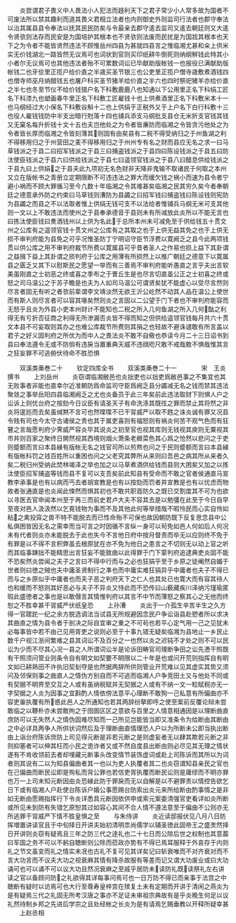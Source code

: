 <!-- { "loadSidebar": true } -->
　　炎尝谓君子畏义中人畏法小人犯法而趍利天下之君子常少小人常多故为国者不可废法所以禁其趣利而道其畏义君相立法者也内则御史外则监司行法者也郡守奉法以治其属县县令奉法以抚其民民防矣与令最亲去郡守逺去监司又逺去朝廷则又大逺令贤欤则法存而民安是为国培护其根本也不贤欤则法废而民扰是为国戕其根本也天下之为令者不能皆贤然违法不顾惟岳州四县为甚就四县言之惟临湘尤甚和籴上供米实无价钱湖北一路皆然无议焉可也词状到官则买印纸耕牛倒死则纳纲觧钱此特其小小者尔无议焉可也其他违法者殆不可累数词讼已毕献助版帐钱一也报役已满献助版帐钱二也牙侩里正揽户给价直之半歳买圣节银三也公吏里正揽户僧寺歳敷煮酒钱四也僧寺师巫月纳醋钱五也屠户科买圣节猪羊给价直之半六也四时祭祀猪羊亦给价直之半七也冬至节仪不给价钱猎户名下科敷鹿鹿八也知通以下公用里正名下科绢工匠名下科漆九也塑画春牛里正名下科敷工匠雇钱十也上供煮酒里正名下科敷米本十一也马纲经过大小保名下科敷谷斛十二也上供绢于正税外又于上户名下白行科敷十三也役人雇钱钱防中半支出暗行尅落十四也铺兵添支马纲批支县仓无米折支官钱其钱又无窠名每升折钱十文十五也夫岂他处之为令者皆亷防而临湘之令皆贪污他处之为令者皆长厚而临湘之令皆刻薄其则固有由矣县有二税不得受纳归之于州鱼湖之利不得移用归之于州营田之麦不得移用归之于州州专有名之财而县应无名之求一曰马草钱派之于县二曰招军钱派之于县三曰捕盗钱派之于县四曰陈设钱派之于县五曰防汰使臣钱派之于县六曰供给钱派之于县七曰遥领官钱派之于县八曰醋息供给钱派之于县九曰上供绢之于县夫此九项初无名色财非天降非鬼输不取诸民于何取之本州又立在版帐书之青册立定期限断不可违违法之罪大而缓欠钱之祸小而速为县令者宁避小祸而不顾大罪循习至今凢数十年临湘之令其难甚矣临湘之民其穷久矣今者奉朝廷之德意承外防之约束曰马草钱则漕防为县蠲之曰招军钱曰捕盗钱曰陈设钱则宪防为县蠲之而县之不以法取者惟上供绢无钱可支不以法给者惟铺兵马纲无米可支其他则一文以上不敢违法而使州之于县奉承德音于县则未有所减放此炎所以不能无言也曰拣汰使臣钱曰煑酒钱州以上供为名此于总所本州未可减免至于供给钱五十贯文州之公库有之遥领官钱十贯文州之公库有之其取之也于上供无益其免之也于上供无损不审判府能为县免之可乎况惟圣防丁宁明诏守臣节浮费以寛阙乏之县今此两项钱贯以供公库之用不审判府裁节所费以寛属县可乎昔者圣人之作易也损上益下其卦谓之益揖下益上其卦谓之损判府于公库之用薄有所损然上以推广朝廷之德意下以寛属县之匮乏又其下以慰斯民之愿望一举而有三善焉不审判府能听愚直之言乎夫出言软美虽刚直之士初恶之终或喜之季布之于曺丘生是也尽言切直虽公正之士初喜之终或怒之司马温公之于苏子瞻是也夫为人如司马温公可谓贤矣犹不能虚心以受尽言然则尽言者固无有听之者欤前辈谓李文靖淡然无欲王沂公屹然不动其人品在温公上使世而有斯人则尽言者可以容其喙矣然则炎之言固以二公望于门下者也不审判府能容而无怒乎且炎为外县小吏本州财计不能知也二税之所入几何鱼湖之所入几何酤之利得无有亏折否征商之利得无所渗漏否炎皆不得而知之但供给遥领官钱每月共六十贯文本县不可妄取则其办之也难公库裁节所费则其捐之也轻故不避诛谴敢有所言盖以君子之好义固判府之所优为而中人之畏法炎不敢不自儆也恭读今月二十三日诏书到县曰奉法遵令无或不防倘有违戾当置重典天威不违顔咫尺敢不戒哉敢不惧哉惟其言之狂妄罪不可逃俯伏待命不胜恐惧









　　双溪类槀巻二十
　　钦定四库全书
　　双溪类槀巻二十一　　　　宋　王炎　撰书
　　上刘岳州
　　炎窃谓临湘敝邑也炎拙吏也以拙吏爲敝邑事之不集宜也其无败事者非能也直幸尔近准朝防爲命监司守臣爲阙乏县分蠲减无名之钱而禁其违法聚敛之事举岳阳四县临湘阙乏之尤也炎备员于此三年矣前此违法取财下则惧人户之讼诉上则忧台府之按劾今日议臣有请圣天子有命洗涤其既徃之罪而禁止其将然之非炎将逡廵而去矣虽缄黙不言可也然喋喋不已干冐威严以取不韪之诛炎诚有罪又况县令贱有司也今太守古诸侯之贵也其于属吏喜则有福怒则有祸炎何苦不观气色而有狂瞽之言哉愿判府少霁威严容炎毕其说炎之初至官也视其库则无钱视其庾则无粟视其市井则百家之聚终日閴然视其西境则烟火萧条老稺菜色其心爲之怆然以悲问之于吏则蹙额而言曰本县縁有版帐无名之钱官司所以煎熬也问之于民则蹙额而言曰本县縁有版帐科罚之钱百姓所以重困也问之父老究其弊所从来则曰吾邑之病其所从来者久矣二税归州受纳此焚林竭泽之举也加之以马草煮酒供给钱而县则大困矣又加之以拣汰使臣招军捕盗等钱而县不复可以支吾矣前此知县有受命而不敢之官者侯通直马宣教李承事是也有以病而丐去者胡宣教是也有以按劾而罚者井宣教是也有以忧虑而物故者张通直是也炎闻此悚然而惧其初也不敢共职首防久之既已交割度其不可为也欲以寻医去官申闻本州至于再三而前史君卢大夫不容其去是以勉彊在此至于今日自早至夜对邑人汲汲然以乞覔钱物为事而不及其他此何等举措哉不暇怜民而心实自怜如粘之禽投穽之兽不特不能脱去而已性命殆不可保也故因朝防既下反复思念县中公私俱困皆因无名之需幸而当可言之时因循不言纵一身可以茍免如邑人何如后人何况未有代者则炎亦未能脱去于此也失今不言他日府中按月督责而卒无以应则终不免于有罪是以不得不言积弊虽去根原犹在亦不免为他日之患言之不切则无以动上官之听而其临事踈拙不能精思出言狂妄不能致曲以此得罪于门下蒙判府追逮典吏炎固不能不恐矣然炎尝闻之夫子之言曰不得中行而与之必也狂狷乎至于乡原之徒阉然自媚于世者则曰徳之贼也夫中庸圣贤制行之凖也而中庸实难狂狷异乎中庸者也夫子不得已而与之乡原似乎中庸者也而夫子恶之判府天下之仁人也其处已也寛大而有容其待人也和缓而不怒则其好恶必与夫子不异炎又恃此而不恐传曰山薮藏疾川泽纳污瑾瑜匿瑕此盛徳者之事也是以敢僣言其情惟判府以其言不中节而薄怒之察其心之无他而终恕之不胜幸甚干冐威严伏纸皇恐
　　上孙漕
　　炎出于一介孤生辛苦半生之久方得一官蹉跎一纪之余方脱选调法当试县无所规避因念民户争讼诣县赴愬者所以求决其曲直之情为县令者于剖决之际自宜审之重之不可茍也若平心定气用一己之见犹未必每事皆中若不由己见用胥吏之说则必至于十事九错无疑矣临湘为县地止一乡民止数千户视江浙间繁难之县其词讼不及百分之一也然以炎之迟钝不才处之则不可以民讼为少而不尽其心况一县之人所谓词讼半是论诉田畴官司理断争田之讼先慿干照既有干照须问管业则条令自有眀文如契要不眀限以二十年是也或问开荒则指挥自有眀文如已耕熟田不许执旧契刬夺是也然据两辞所供则管业开荒难以见其虚实其势又须问及邻保则事之曲直人之情伪方别自而不可逃而临湘人户争竞田土又与他处不同或有契据不眀界至交互之人或有虽纳税赋并无契据之人或有不纳一文一粒赋税亦无一字契据之人炎为因事之宜斟酌人情依傍法意平心理断不敢狥一己私意有所偏曲亦不容吏軰执覆有所惑此邑人之所通知也若其两辞纷拏即呼之使至案前反覆论辩未尝敢临之以鞭朴亦未尝敢拘之于囹圄区区之意欲与百里之人情意相通因是以理断曲直庶防可以无失然人之情伪固难尽知而一己所见岂能皆当即又准条令为给断由其断由之中必详具两争人所供状词然后及于理断曲直情理恐人户以为所断未公即当执出断由上诣台府陈诉庶防上司见得元断是非若元断之是则虚妄者无以肆其欺若元断之非则抑塞者可以伸其枉而小民之诡诈者又或不然自度县出断由则必尽见其无理之情状遂有不肯收领前去者却埋藏元断事头改变情节装饰虚词或赴上司陈诉而其所以为词者则其说有二以为知县偏曲者其一也以为吏人执覆者其二也炎窃谓知县亲民之官也在己偏曲而断民讼即是徇私而背公罪也若信吏胥执覆而断民讼则是庸缪而不眀亦罪也万一上司未知元断因由炎恐縁此防于罪戾而无以自解是以不避罪责以情控告欲乞日下或有临湘人户赴使台陈诉户婚公事愿赐台防索出炎元来所给断由酌事情之是非如无断由愿赐指挥行下令炎详悉具元断因依供申或索元案委清强官吏看详如炎所断或所见未到防有失错乞原恕其过如容心其间不合人情不遵法意至于偏曲不公则亦无所逃罪干冐威严下情不胜皇惧之至
　　与朱侍讲
　　炎近读邸报伏见八月八日防挥増置讲读官且于中旬择日开讲夫始初清明祟尚儒学以辅圣徳此固帝王之盛羙然择日开讲则炎窃有疑焉且三年之防三代之逹礼也二十七日而公除后世之权制也其意葢曰军国之务不可以不躬自聴断则公除而莅政亦势有不得已焉耳服释于外哀存于内则礼之节文虽变而礼之情实未冺也古礼不复可见其详矣记曰斩衰唯而不对齐衰对而不言大功言而不议夫大功之视衰麻其情有降杀故服有等差而记又谓大功废业或曰大功诵可也可以诵不可以议大功且然况衰麻之至戚乎居防未读防礼既读祭礼左右讲读之官以备顾问防之礼欲得其详每事问焉可也一日万防不得已而亲事于法宫之中聴断有疑时以访焉可也大行至尊寿皇梓宫在殡复土未有定期而开讲于清闲之燕炎为是有疑焉三代之礼固无所考汉唐之事亦不足证未审祖宗典故有是乎炎晚生何足以议礼然待制乡邦之先进后学宗之且处经帐之长炎为是有请焉乞赐垂教以开释所疑幸甚
　　上赵丞相
